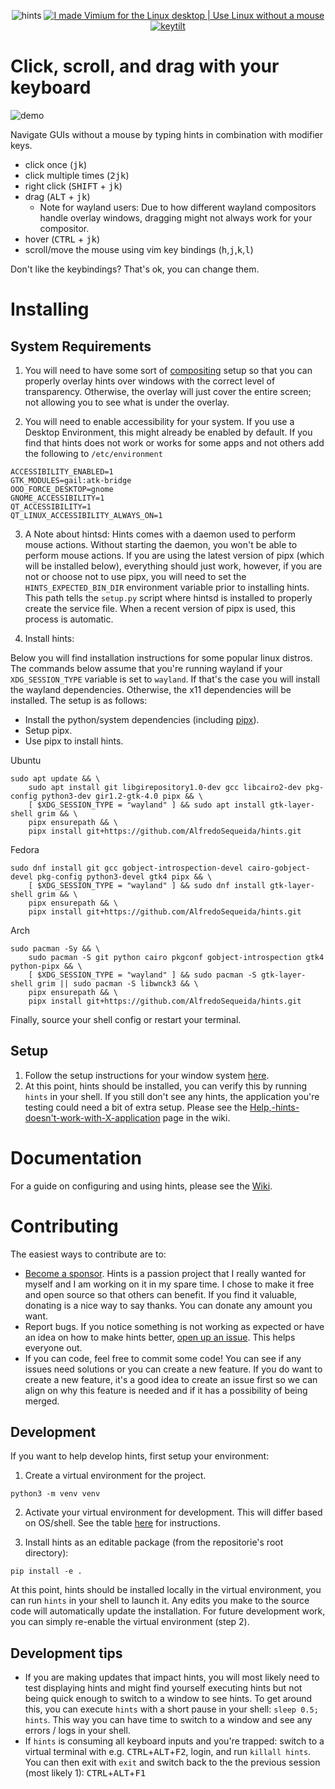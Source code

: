 <p align="center">
  <img src="https://github.com/user-attachments/assets/bca7fb8e-a4ad-435b-aa40-c26dbb017239" alt="hints" />

  <a href="https://youtu.be/b-NrnemxpBk" target="_blank">
    <img src="https://github.com/user-attachments/assets/e5b90967-8f95-4907-b6b6-2babad9b74f7" alt="I made Vimium for the Linux desktop | Use Linux without a mouse"/>
  </a>

  <a href="https://www.keytilt.xyz" target="_blank">
    <img src="https://github.com/user-attachments/assets/b44f8021-7f1f-4a60-9be4-561662266e96" alt="keytilt"/>
  </a>
</p>



# Click, scroll, and drag with your keyboard

![demo](https://github.com/user-attachments/assets/838d4043-5e21-4e61-979f-bd8fae7d4d36)

Navigate GUIs without a mouse by typing hints in combination with modifier keys.

- click once (<kbd>j</kbd><kbd>k</kbd>)
- click multiple times (<kbd>2</kbd><kbd>j</kbd><kbd>k</kbd>)
- right click (<kbd>SHIFT</kbd> + <kbd>j</kbd><kbd>k</kbd>)
- drag (<kbd>ALT</kbd> + <kbd>j</kbd><kbd>k</kbd>)
   - Note for wayland users: Due to how different wayland compositors handle overlay windows, dragging might not always work for your compositor.
- hover (<kbd>CTRL</kbd> + <kbd>j</kbd><kbd>k</kbd>)
- scroll/move the mouse using vim key bindings (<kbd>h</kbd>,<kbd>j</kbd>,<kbd>k</kbd>,<kbd>l</kbd>)

Don't like the keybindings? That's ok, you can change them.

# Installing

## System Requirements

1. You will need to have some sort of [compositing](https://wiki.archlinux.org/title/Xorg#Composite) setup so that you can properly overlay hints over windows with the correct level of transparency. Otherwise, the overlay will just cover the entire screen; not allowing you to see what is under the overlay.

2. You will need to enable accessibility for your system. If you use a Desktop Environment, this might already be enabled by default. If you find that hints does not work or works for some apps and not others add the following to `/etc/environment`

```
ACCESSIBILITY_ENABLED=1
GTK_MODULES=gail:atk-bridge
OOO_FORCE_DESKTOP=gnome
GNOME_ACCESSIBILITY=1
QT_ACCESSIBILITY=1
QT_LINUX_ACCESSIBILITY_ALWAYS_ON=1
```

3. A Note about hintsd:
Hints comes with a daemon used to perform mouse actions. Without starting the daemon, you won't be able to perform mouse actions. If you are using the latest version of pipx (which will be installed below), everything should just work, however, if you are not or choose not to use pipx, you will need to set the `HINTS_EXPECTED_BIN_DIR` environment variable prior to installing hints. This path tells the `setup.py` script where hintsd is installed to properly create the service file. When a recent version of pipx is used, this process is automatic. 

4. Install hints:

Below you will find installation instructions for some popular linux distros. The commands below assume that you're running wayland if your `XDG_SESSION_TYPE` variable is set to `wayland`. If that's the case you will install the wayland dependencies. Otherwise, the x11 dependencies will be installed. The setup is as follows:

- Install the python/system dependencies (including [pipx](https://pipx.pypa.io/stable/installation/)).
- Setup pipx.
- Use pipx to install hints.

Ubuntu

```
sudo apt update && \
    sudo apt install git libgirepository1.0-dev gcc libcairo2-dev pkg-config python3-dev gir1.2-gtk-4.0 pipx && \
    [ $XDG_SESSION_TYPE = "wayland" ] && sudo apt install gtk-layer-shell grim && \
    pipx ensurepath && \
    pipx install git+https://github.com/AlfredoSequeida/hints.git
```

Fedora

```
sudo dnf install git gcc gobject-introspection-devel cairo-gobject-devel pkg-config python3-devel gtk4 pipx && \
    [ $XDG_SESSION_TYPE = "wayland" ] && sudo dnf install gtk-layer-shell grim && \
    pipx ensurepath && \
    pipx install git+https://github.com/AlfredoSequeida/hints.git
```

Arch

```
sudo pacman -Sy && \
    sudo pacman -S git python cairo pkgconf gobject-introspection gtk4 python-pipx && \
    [ $XDG_SESSION_TYPE = "wayland" ] && sudo pacman -S gtk-layer-shell grim || sudo pacman -S libwnck3 && \
    pipx ensurepath && \
    pipx install git+https://github.com/AlfredoSequeida/hints.git
```

Finally, source your shell config or restart your terminal.

## Setup

1. Follow the setup instructions for your window system [here](https://github.com/AlfredoSequeida/hints/wiki/Window-Manager-and-Desktop-Environment-Setup-Guide).
2. At this point, hints should be installed, you can verify this by running `hints` in your shell. If you still don't see any hints, the application you're testing could need a bit of extra setup. Please see the [Help,-hints-doesn't-work-with-X-application](https://github.com/AlfredoSequeida/hints/wiki/Help,-hints-doesn't-work-with-X-application) page in the wiki.

# Documentation

For a guide on configuring and using hints, please see the [Wiki](https://github.com/AlfredoSequeida/hints/wiki).

# Contributing

The easiest ways to contribute are to:

- [Become a sponsor](https://github.com/sponsors/AlfredoSequeida). Hints is a passion project that I really wanted for myself and I am working on it in my spare time. I chose to make it free and open source so that others can benefit. If you find it valuable, donating is a nice way to say thanks. You can donate any amount you want.
- Report bugs. If you notice something is not working as expected or have an idea on how to make hints better, [open up an issue](https://github.com/AlfredoSequeida/hints/issues/new). This helps everyone out.
- If you can code, feel free to commit some code! You can see if any issues need solutions or you can create a new feature. If you do want to create a new feature, it's a good idea to create an issue first so we can align on why this feature is needed and if it has a possibility of being merged.

## Development

If you want to help develop hints, first setup your environment:

1. Create a virtual environment for the project.

```
python3 -m venv venv
```

2. Activate your virtual environment for development. This will differ based on OS/shell. See the table [here](https://docs.python.org/3/library/venv.html#how-venvs-work) for instructions.

3. Install hints as an editable package (from the repositorie's root directory):

```
pip install -e .
```

At this point, hints should be installed locally in the virtual environment, you can run `hints` in your shell to launch it. Any edits you make to the source code will automatically update the installation. For future development work, you can simply re-enable the virtual environment (step 2).

## Development tips

- If you are making updates that impact hints, you will most likely need to test displaying hints and might find yourself executing hints but not being quick enough to switch to a window to see hints. To get around this, you can execute `hints` with a short pause in your shell: `sleep 0.5; hints`. This way you can have time to switch to a window and see any errors / logs in your shell.
- If `hints` is consuming all keyboard inputs and you're trapped: switch to a virtual terminal with e.g. <kbd>CTRL</kbd>+<kbd>ALT</kbd>+<kbd>F2</kbd>, login, and run `killall hints`. You can then exit with `exit` and switch back to the the previous session (most likely 1): <kbd>CTRL</kbd>+<kbd>ALT</kbd>+<kbd>F1</kbd>

